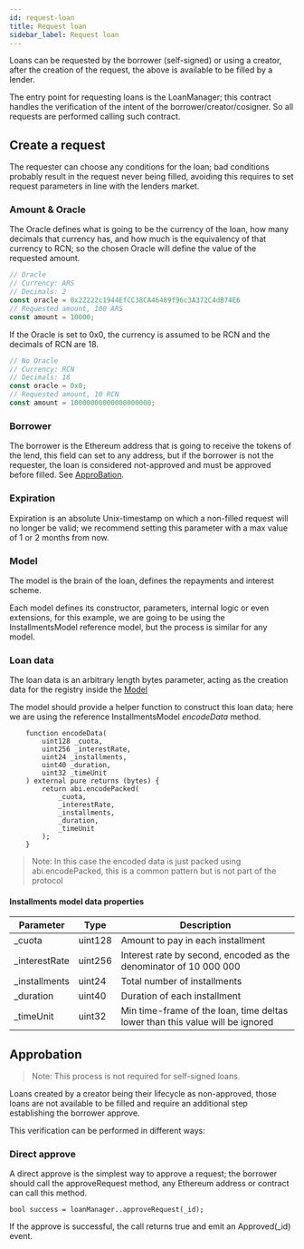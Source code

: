 ```yaml
---
id: request-loan
title: Request loan
sidebar_label: Request loan
---
```


Loans can be requested by the borrower (self-signed) or using a creator, after the creation of the request, the above is available to be filled by a lender.

The entry point for requesting loans is the LoanManager; this contract handles the verification of the intent of the borrower/creator/cosigner. So all requests are performed calling such contract.

## Create a request

The requester can choose any conditions for the loan; bad conditions probably result in the request never being filled, avoiding this requires to set request parameters in line with the lenders market.

### Amount & Oracle

The Oracle defines what is going to be the currency of the loan, how many decimals that currency has, and how much is the equivalency of that currency to RCN; so the chosen Oracle will define the value of the requested amount.

~~~ javascript
// Oracle
// Currency: ARS
// Decimals: 2
const oracle = 0x22222c1944EfCC38CA46489f96c3A372C4dB74E6
// Requested amount, 100 ARS
const amount = 10000;
~~~

If the Oracle is set to 0x0, the currency is assumed to be RCN and the decimals of RCN are 18.

~~~ javascript
// No Oracle
// Currency: RCN
// Decimals: 18
const oracle = 0x0;
// Requested amount, 10 RCN
const amount = 10000000000000000000;
~~~

### Borrower

The borrower is the Ethereum address that is going to receive the tokens of the lend, this field can set to any address, but if the borrower is not the requester, the loan is considered not-approved and must be approved before filled. See [ApproBation](#Approbation).

### Expiration

Expiration is an absolute Unix-timestamp on which a non-filled request will no longer be valid; we recommend setting this parameter with a max value of 1 or 2 months from now.

### Model

The model is the brain of the loan, defines the repayments and interest scheme.

Each model defines its constructor, parameters, internal logic or even extensions, for this example, we are going to be using the InstallmentsModel reference model, but the process is similar for any model.

### Loan data

The loan data is an arbitrary length bytes parameter, acting as the creation data for the registry inside the [Model](#Model)

The model should provide a helper function to construct this loan data; here we are using the reference InstallmentsModel *encodeData* method.

~~~ solidity
    function encodeData(
        uint128 _cuota,
        uint256 _interestRate,
        uint24 _installments,
        uint40 _duration,
        uint32 _timeUnit
    ) external pure returns (bytes) {
        return abi.encodePacked(
            _cuota,
            _interestRate,
            _installments,
            _duration,
            _timeUnit
        );
    }
~~~
> Note: In this case the encoded data is just packed using abi.encodePacked, this is a common pattern but is not part of the protocol

#### Installments model data properties

| Parameter     | Type    | Description                                                                   |
|---------------|---------|-------------------------------------------------------------------------------|
| _cuota        | uint128 | Amount to pay in each installment                                             |
| _interestRate | uint256 | Interest rate by second, encoded as the denominator of 10 000 000             |
| _installments | uint24  | Total number of installments                                                  |
| _duration     | uint40  | Duration of each installment                                                  |
| _timeUnit     | uint32  | Min time-frame of the loan, time deltas lower than this value will be ignored |

## Approbation

> Note: This process is not required for self-signed loans.

Loans created by a creator being their lifecycle as non-approved, those loans are not available to be filled and require an additional step establishing the borrower approve.

This verification can be performed in different ways:

### Direct approve

A direct approve is the simplest way to approve a request; the borrower should call the approveRequest method, any Ethereum address or contract can call this method.

~~~ solidity
bool success = loanManager..approveRequest(_id);
~~~

If the approve is successful, the call returns true and emit an Approved(_id) event.